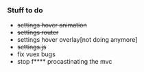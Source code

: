 ### Stuff to do

 - ~~settings hover animation~~
 - ~~settings router~~
 - settings hover overlay[not doing anymore]
 - ~~settings.js~~
 - fix vuex bugs
 - stop f**** procastinating the mvc